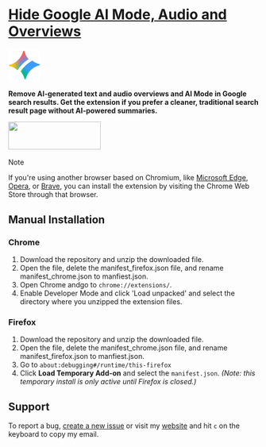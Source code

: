 # [Hide Google AI Mode, Audio and Overviews](https://asahi.framer.wiki/hide-google-ai)

<a href="https://asahi.framer.wiki/hide-google-ai">
  <img src="icons/icon128.png" width="64" height="64">
</a>

**Remove AI-generated text and audio overviews and AI Mode in Google search results. Get the extension if you prefer a cleaner, traditional search result page without AI-powered summaries.**

<kbd>
<div style="border: 1 solid black; padding: 10;">
  <a href="https://chromewebstore.google.com/detail/_____________">
    <img src="https://fwextensions.github.io/QuicKey/img/webstore.png" width="186" height="56.25">
  </a>
</div>
</kbd>

<p></p>

> [!NOTE]
> If you're using another browser based on Chromium, like [Microsoft Edge](https://support.microsoft.com/en-us/microsoft-edge/add-turn-off-or-remove-extensions-in-microsoft-edge-9c0ec68c-2fbc-2f2c-9ff0-bdc76f46b026#ID0EDL), [Opera](https://forums.opera.com/topic/72036/duplicated-install-chrome-extensions-is-no-longer-available-in-opera-extensions-store/2), or [Brave](https://brave.com/learn/using-chrome-extensions-in-brave/#how-to-install-chrome-extensions-in-brave), you can install the extension by visiting the Chrome Web Store through that browser.

## Manual Installation

### Chrome

1. Download the repository and unzip the downloaded file.
2. Open the file, delete the manifest_firefox.json file, and rename manifest_chrome.json to manfiest.json.
3. Open Chrome andgo to `chrome://extensions/`.
4. Enable Developer Mode and click 'Load unpacked' and select the directory where you unzipped the extension files.

### Firefox

1. Download the repository and unzip the downloaded file.
2. Open the file, delete the manifest_chrome.json file, and rename manifest_firefox.json to manfiest.json.
3. Go to `about:debugging#/runtime/this-firefox`
5. Click **Load Temporary Add-on** and select the `manifest.json`. *(Note: this temporary install is only active until Firefox is closed.)*

## Support

To report a bug, [create a new issue](https://github.com/asahisuenaga/custom-cursor/issues/new) or visit my [website](https://asahi.framer.wiki) and hit `c` on the keyboard to copy my email.
